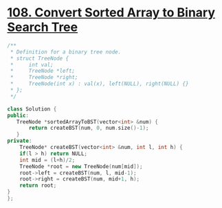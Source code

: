 # [108. Convert Sorted Array to Binary Search Tree](https://leetcode.cn/problems/convert-sorted-array-to-binary-search-tree/)

```c++
/**
 * Definition for a binary tree node.
 * struct TreeNode {
 *     int val;
 *     TreeNode *left;
 *     TreeNode *right;
 *     TreeNode(int x) : val(x), left(NULL), right(NULL) {}
 * };
 */

class Solution {
public:
   TreeNode *sortedArrayToBST(vector<int> &num) {
       return createBST(num, 0, num.size()-1);
   }
private:
    TreeNode* createBST(vector<int> &num, int l, int h) {
    if(l > h) return NULL;
    int mid = (l+h)/2;
    TreeNode *root = new TreeNode(num[mid]);
    root->left = createBST(num, l, mid-1);
    root->right = createBST(num, mid+1, h);
    return root;
}
};
```
